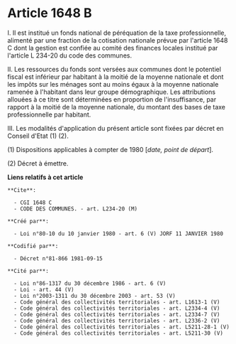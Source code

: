 # Article 1648 B

I. Il est institué un fonds national de péréquation de la taxe professionnelle, alimenté par une fraction de la cotisation
nationale prévue par l'article 1648 C dont la gestion est confiée au comité des finances locales institué par l'article L
234-20 du code des communes.

II. Les ressources du fonds sont versées aux communes dont le potentiel fiscal est inférieur par habitant à la moitié de la
moyenne nationale et dont les impôts sur les ménages sont au moins égaux à la moyenne nationale ramenée à l'habitant dans
leur groupe démographique. Les attributions allouées à ce titre sont déterminées en proportion de l'insuffisance, par rapport
à la moitié de la moyenne nationale, du montant des bases de taxe professionnelle par habitant.

III. Les modalités d'application du présent article sont fixées par décret en Conseil d'Etat (1) (2).

(1) Dispositions applicables à compter de 1980 [*date, point de départ*].

(2) Décret à émettre.

**Liens relatifs à cet article**

	**Cite**:

	  - CGI 1648 C
	  - CODE DES COMMUNES. - art. L234-20 (M)

	**Créé par**:

	  - Loi n°80-10 du 10 janvier 1980 - art. 6 (V) JORF 11 JANVIER 1980

	**Codifié par**:

	  - Décret n°81-866 1981-09-15

	**Cité par**:

	  - Loi n°86-1317 du 30 décembre 1986 - art. 6 (V)
	  - Loi - art. 44 (V)
	  - Loi n°2003-1311 du 30 décembre 2003 - art. 53 (V)
	  - Code général des collectivités territoriales - art. L1613-1 (V)
	  - Code général des collectivités territoriales - art. L2334-4 (V)
	  - Code général des collectivités territoriales - art. L2334-7 (V)
	  - Code général des collectivités territoriales - art. L2336-2 (V)
	  - Code général des collectivités territoriales - art. L5211-28-1 (V)
	  - Code général des collectivités territoriales - art. L5211-30 (V)
